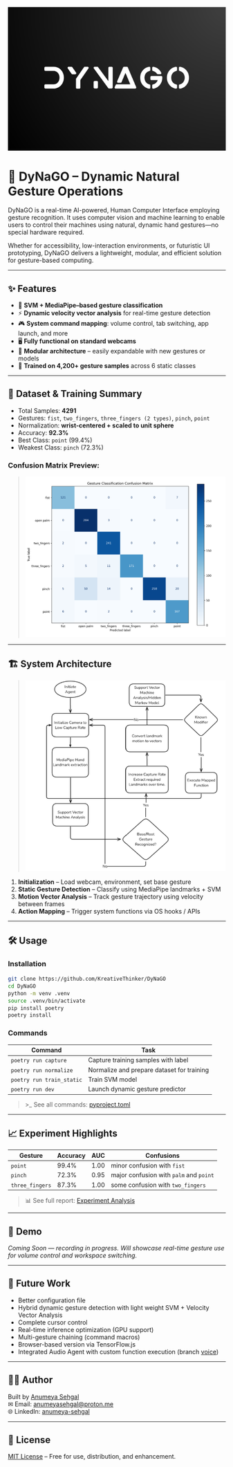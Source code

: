 <img src="public/Logo.png"/>

# 🦖 DyNaGO – Dynamic Natural Gesture Operations

DyNaGO is a real-time AI-powered, Human Computer Interface employing gesture recognition. It uses computer vision and machine learning to enable users to control their machines using natural, dynamic hand gestures—no special hardware required.

Whether for accessibility, low-interaction environments, or futuristic UI prototyping, DyNaGO delivers a lightweight, modular, and efficient solution for gesture-based computing.

---

## ✨ Features

- 🔧 **SVM + MediaPipe–based gesture classification**
- ⚡ **Dynamic velocity vector analysis** for real-time gesture detection
- 🎮 **System command mapping**: volume control, tab switching, app launch, and more
- 🖥️ **Fully functional on standard webcams**
- 🧱 **Modular architecture** – easily expandable with new gestures or models
- 🧪 **Trained on 4,200+ gesture samples** across 6 static classes

---

## 🧠 Dataset & Training Summary

- Total Samples: **4291**
- Gestures: `fist`, `two_fingers`, `three_fingers (2 types)`, `pinch`, `point`
- Normalization: **wrist-centered + scaled to unit sphere**
- Accuracy: **92.3%**
- Best Class: `point` (99.4%)
- Weakest Class: `pinch` (72.3%)

### Confusion Matrix Preview:

> <img src="dynago/performance/confusion_matrix.png"/>

---

## 🏗 System Architecture

> <img src="public/architecture.png"/>

1. **Initialization** – Load webcam, environment, set base gesture
2. **Static Gesture Detection** – Classify using MediaPipe landmarks + SVM
3. **Motion Vector Analysis** – Track gesture trajectory using velocity between frames
4. **Action Mapping** – Trigger system functions via OS hooks / APIs

---

## 🛠 Usage

### Installation

```bash
git clone https://github.com/KreativeThinker/DyNaGO
cd DyNaGO
python -m venv .venv
source .venv/bin/activate
pip install poetry
poetry install
```

### Commands

| Command                   | Task                                       |
| ------------------------- | ------------------------------------------ |
| `poetry run capture`      | Capture training samples with label        |
| `poetry run normalize`    | Normalize and prepare dataset for training |
| `poetry run train_static` | Train SVM model                            |
| `poetry run dev`          | Launch dynamic gesture predictor           |

> \>\_ See all commands: [pyproject.toml](./pyproject.toml)

---

## 📈 Experiment Highlights

| Gesture         | Accuracy | AUC  | Confusions                              |
| --------------- | -------- | ---- | --------------------------------------- |
| `point`         | 99.4%    | 1.00 | minor confusion with `fist`             |
| `pinch`         | 72.3%    | 0.95 | major confusion with `palm` and `point` |
| `three_fingers` | 87.3%    | 1.00 | some confusion with `two_fingers`       |

> 📊 See full report: [Experiment Analysis](./Experiment_Analysis.md)

---

## 🎥 Demo

_Coming Soon — recording in progress. Will showcase real-time gesture use for volume control and workspace switching._

---

## 🌱 Future Work

- Better configuration file
- Hybrid dynamic gesture detection with light weight SVM + Velocity Vector Analysis
- Complete cursor control
- Real-time inference optimization (GPU support)
- Multi-gesture chaining (command macros)
- Browser-based version via TensorFlow.js
- Integrated Audio Agent with custom function execution (branch [voice](https://github.com/KreativeThinker/Dynago/tree/voice))

---

## 👨‍💻 Author

Built by [Anumeya Sehgal](https://github.com/KreativeThinker)  
✉ Email: [anumeyasehgal@proton.me](mailto:anumeyasehgal@proton.me)  
🌐 LinkedIn: [anumeya-sehgal](https://linkedin.com/in/anumeya-sehgal)

---

## 📜 License

[MIT License](./LICENSE) – Free for use, distribution, and enhancement.
